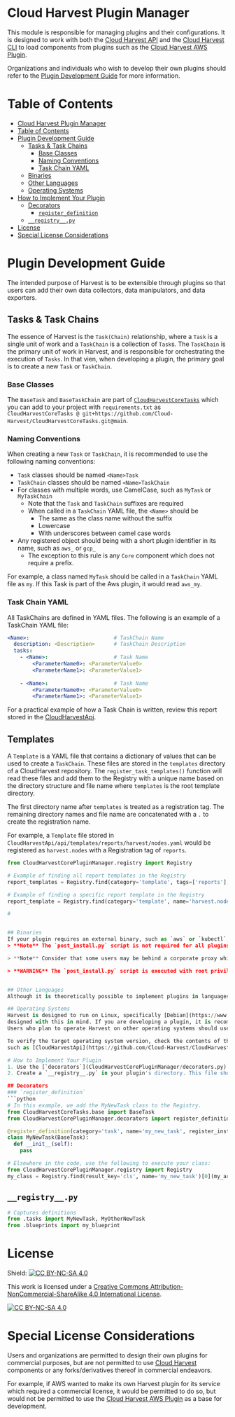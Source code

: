 # Cloud Harvest Plugin Manager
This module is responsible for managing plugins and their configurations. It is designed to work with both the [Cloud Harvest API](https://github.com/Cloud-Harvest/CloudHarvestApi) and the [Cloud Harvest CLI](https://github.com/Cloud-Harvest/CloudHarvestCLI) to load components from plugins such as the [Cloud Harvest AWS Plugin](https://github.com/Cloud-Harvest/CloudHarvestPluginAws).

Organizations and individuals who wish to develop their own plugins should refer to the [Plugin Development Guide](#plugin-development-guide) 
for more information. 

# Table of Contents
- [Cloud Harvest Plugin Manager](#cloud-harvest-plugin-manager)
- [Table of Contents](#table-of-contents)
- [Plugin Development Guide](#plugin-development-guide)
  - [Tasks & Task Chains](#tasks--task-chains)
    - [Base Classes](#base-classes)
    - [Naming Conventions](#naming-conventions)
    - [Task Chain YAML](#task-chain-yaml)
  - [Binaries](#binaries)
  - [Other Languages](#other-languages)
  - [Operating Systems](#operating-systems)
- [How to Implement Your Plugin](#how-to-implement-your-plugin)
  - [Decorators](#decorators)
    - [`register_definition`](#register_definition)
  - [`__registry__.py`](#__registry__py)
- [License](#license)
- [Special License Considerations](#special-license-considerations)

# Plugin Development Guide
The intended purpose of Harvest is to be extensible through plugins so that users can add their own data collectors, data manipulators, and data exporters.

## Tasks & Task Chains
The essence of Harvest is the `Task(Chain)` relationship, where a `Task` is a single unit of work and a `TaskChain` is a collection of `Task`s. 
The `TaskChain` is the primary unit of work in Harvest, and is responsible for orchestrating the execution of `Tasks`. 
In that vien, when developing a plugin, the primary goal is to create a new `Task` or `TaskChain`.

### Base Classes
The `BaseTask` and `BaseTaskChain` are part of [`CloudHarvestCoreTasks`](https://github.com/Cloud-Harvest/CloudHarvestCoreTasks/blob/main/CloudHarvestCoreTasks/base.py) 
which you can add to your project with `requirements.txt` as `CloudHarvestCoreTasks @ git+https://github.com/Cloud-Harvest/CloudHarvestCoreTasks.git@main`.

### Naming Conventions
When creating a new `Task` or `TaskChain`, it is recommended to use the following naming conventions:
- `Task` classes should be named `<Name>Task`
- `TaskChain` classes should be named `<Name>TaskChain`
- For classes with multiple words, use CamelCase, such as `MyTask` or `MyTaskChain`
  - Note that the `Task` and `TaskChain` suffixes are required
  - When called in a `TaskChain` YAML file, the `<Name>` should be 
    - The same as the class name without the suffix
    - Lowercase
    - With underscores between camel case words
- Any registered object should being with a short plugin identifier in its name, such as `aws_` or `gcp_`
  - The exception to this rule is any `Core` component which does not require a prefix.

For example, a class named `MyTask` should be called in a `TaskChain` YAML file as `my`. If this Task is part of the Aws plugin, it would read `aws_my`.

### Task Chain YAML
All TaskChains are defined in YAML files. The following is an example of a TaskChain YAML file:

```yaml
<Name>:                           # TaskChain Name
  description: <Description>      # TaskChain Description
  tasks:
    - <Name>:                     # Task Name
        <ParameterName0>: <ParameterValue0>
        <ParameterName1>: <ParameterValue1>
        
    - <Name>:                     # Task Name
        <ParameterName0>: <ParameterValue0>
        <ParameterName1>: <ParameterValue1>
```

For a practical example of how a Task Chain is written, review this report stored in the [CloudHarvestApi](https://github.com/Cloud-Harvest/CloudHarvestApi/blob/main/CloudHarvestApi/api/blueprints/reports/reports/harvest/nodes.yaml).

## Templates
A `Template` is a YAML file that contains a dictionary of values that can be used to create a `TaskChain`. These files 
are stored in the `templates` directory of a CloudHarvest repository. The `register_task_templates()` function will read 
these files and add them to the Registry with a unique name based on the directory structure and file name where `templates`
is the root template directory.

The first directory name after `templates` is treated as a registration tag. The remaining directory names and file name
are concatenated with a `.` to create the registration name.

For example, a `Template` file stored in `CloudHarvestApi/api/templates/reports/harvest/nodes.yaml` would be
registered as `harvest.nodes` with a Registration tag of `reports`.


```python
from CloudHarvestCorePluginManager.registry import Registry

# Example of finding all report templates in the Registry
report_templates = Registry.find(category='template', tags=['reports'], result_key='cls')

# Example of finding a specific report template in the Registry
report_template = Registry.find(category='template', name='harvest.nodes', tags=['reports'], result_key='cls')

# 
```


```python

## Binaries
If your plugin requires an external binary, such as `aws` or `kubectl`, it will be necessary to include installation runtime in the `main()` function of `post_install.py` in the plugin's root directory. These steps will automatically be executed when the plugin is initialized by Harvest.
> **Note** The `post_install.py` script is not required for all plugins, only those that require external binaries.

> **Note** Consider that some users may be behind a corporate proxy which will make installation of some binaries difficult. Make sure to include a list of require binaries in the plugin's README.

> **WARNING** The `post_install.py` script is executed with root privileges, so be sure to validate the contents of the script before running it.


## Other Languages
Although it is theoretically possible to implement plugins in languages other than Python, be aware that there are no plans to support other languages at this time.

## Operating Systems
Harvest is designed to run on Linux, specifically [Debian](https://www.debian.org/). All Core Cloud Harvest components are 
designed with this in mind. If you are developing a plugin, it is recommended that you test it on a Debian-based system. 
Users who plan to operate Harvest on other operating systems should use Docker or a virtual machine to run Harvest.

To verify the target operating system version, check the contents of the `Dockerfile` in one of the Core Cloud Harvest repositories, 
such as [CloudHarvestApi](https://github.com/Cloud-Harvest/CloudHarvestApi/blob/main/Dockerfile#L1).

# How to Implement Your Plugin
1. Use the [`decorators`](CloudHarvestCorePluginManager/decorators.py) to identify which classes and instances should be added to the Registry. Once added, you can find them using [`Registry.find_definition()` and `Registry.find_instance()`](CloudHarvestCorePluginManager/registry.py).
2. Create a `__registry__.py` in your plugin's directory. This file should contain imports to all classes and instances you want to add to the Registry. Not all classes or instances of classes need be added; only those which the code must reference.

## Decorators
### `register_definition`
```python
# In this example, we add the MyNewTask class to the Registry.
from CloudHarvestCoreTasks.base import BaseTask
from CloudHarvestCorePluginManager.decorators import register_definition

@register_definition(category='task', name='my_new_task', register_instances=False)
class MyNewTask(BaseTask):
  def __init__(self):
    pass

# Elsewhere in the code, use the following to execute your class:
from CloudHarvestCorePluginManager.registry import Registry
my_class = Registry.find(result_key='cls', name='my_new_task')[0](my_arg='my_value')
```

## `__registry__.py`
```python
# Captures definitions
from .tasks import MyNewTask, MyOtherNewTask
from .blueprints import my_blueprint
```

# License
Shield: [![CC BY-NC-SA 4.0][cc-by-nc-sa-shield]][cc-by-nc-sa]

This work is licensed under a
[Creative Commons Attribution-NonCommercial-ShareAlike 4.0 International License][cc-by-nc-sa].

[![CC BY-NC-SA 4.0][cc-by-nc-sa-image]][cc-by-nc-sa]

[cc-by-nc-sa]: http://creativecommons.org/licenses/by-nc-sa/4.0/
[cc-by-nc-sa-image]: https://licensebuttons.net/l/by-nc-sa/4.0/88x31.png
[cc-by-nc-sa-shield]: https://img.shields.io/badge/License-CC%20BY--NC--SA%204.0-lightgrey.svg

# Special License Considerations
Users and organizations are permitted to design their own plugins for commercial purposes, but are not permitted to 
use [Cloud Harvest](https://github.com/Cloud-Harvest) components or any forks/derivatives thereof in commercial 
endeavors.

For example, if AWS wanted to make its own Harvest plugin for its service which required a commercial license, it 
would be permitted to do so, but would not be permitted to use the 
[Cloud Harvest AWS Plugin](https://github.com/Cloud-Harvest/CloudHarvestPluginAws) as a base for development.
